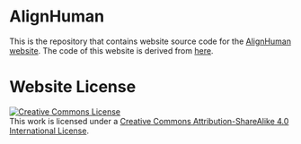 # AlignHuman

This is the repository that contains website source code for the [AlignHuman website](https://alignhuman.github.io). The code of this website is derived from [here](https://github.com/vasavatar/VASA-1).

<!-- Paper is under review, do not distribute. -->

# Website License
<a rel="license" href="http://creativecommons.org/licenses/by-sa/4.0/"><img alt="Creative Commons License" style="border-width:0" src="https://i.creativecommons.org/l/by-sa/4.0/88x31.png" /></a><br />This work is licensed under a <a rel="license" href="http://creativecommons.org/licenses/by-sa/4.0/">Creative Commons Attribution-ShareAlike 4.0 International License</a>.

